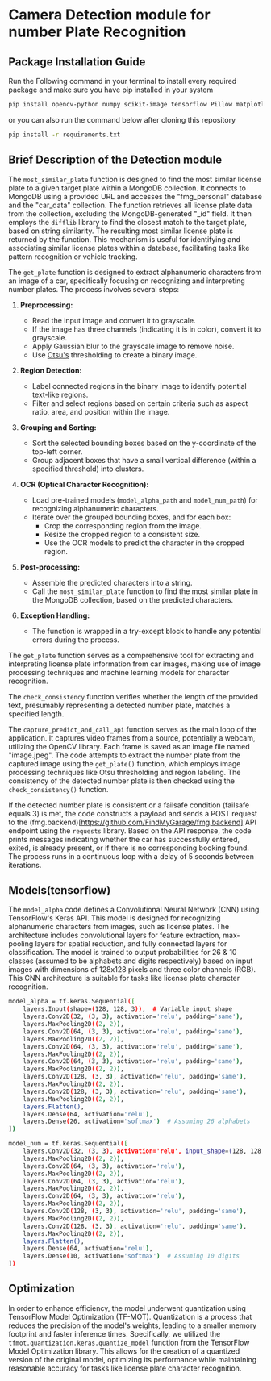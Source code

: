 # Camera Detection module for number Plate Recognition

## Package Installation Guide

Run the Following command in your terminal to install every required package and make sure you have pip installed in your system

```bash
pip install opencv-python numpy scikit-image tensorflow Pillow matplotlib pymongo requests
```

or you can also run the command below after cloning this repository

```bash
pip install -r requirements.txt
```

## Brief Description of the Detection module

The `most_similar_plate` function is designed to find the most similar license plate to a given target plate within a MongoDB collection. It connects to MongoDB using a provided URL and accesses the "fmg_personal" database and the "car_data" collection. The function retrieves all license plate data from the collection, excluding the MongoDB-generated "_id" field. It then employs the `difflib` library to find the closest match to the target plate, based on string similarity. The resulting most similar license plate is returned by the function. This mechanism is useful for identifying and associating similar license plates within a database, facilitating tasks like pattern recognition or vehicle tracking.

The `get_plate` function is designed to extract alphanumeric characters from an image of a car, specifically focusing on recognizing and interpreting number plates. The process involves several steps:

1. **Preprocessing:**
   - Read the input image and convert it to grayscale.
   - If the image has three channels (indicating it is in color), convert it to grayscale.
   - Apply Gaussian blur to the grayscale image to remove noise.
   - Use [Otsu's](https://en.wikipedia.org/wiki/Otsu%27s_method) thresholding to create a binary image.

2. **Region Detection:**
   - Label connected regions in the binary image to identify potential text-like regions.
   - Filter and select regions based on certain criteria such as aspect ratio, area, and position within the image.

3. **Grouping and Sorting:**
   - Sort the selected bounding boxes based on the y-coordinate of the top-left corner.
   - Group adjacent boxes that have a small vertical difference (within a specified threshold) into clusters.

4. **OCR (Optical Character Recognition):**
   - Load pre-trained models (`model_alpha_path` and `model_num_path`) for recognizing alphanumeric characters.
   - Iterate over the grouped bounding boxes, and for each box:
     - Crop the corresponding region from the image.
     - Resize the cropped region to a consistent size.
     - Use the OCR models to predict the character in the cropped region.

5. **Post-processing:**
   - Assemble the predicted characters into a string.
   - Call the `most_similar_plate` function to find the most similar plate in the MongoDB collection, based on the predicted characters.

6. **Exception Handling:**
   - The function is wrapped in a try-except block to handle any potential errors during the process.

The `get_plate` function serves as a comprehensive tool for extracting and interpreting license plate information from car images, making use of image processing techniques and machine learning models for character recognition.

The `check_consistency` function verifies whether the length of the provided text, presumably representing a detected number plate, matches a specified length.

The `capture_predict_and_call_api` function serves as the main loop of the application. It captures video frames from a source, potentially a webcam, utilizing the OpenCV library. Each frame is saved as an image file named "image.jpeg". The code attempts to extract the number plate from the captured image using the `get_plate()` function, which employs image processing techniques like Otsu thresholding and region labeling. The consistency of the detected number plate is then checked using the `check_consistency()` function.

If the detected number plate is consistent or a failsafe condition (failsafe equals 3) is met, the code constructs a payload and sends a POST request to the (fmg.backend)[https://github.com/FindMyGarage/fmg.backend] API endpoint using the `requests` library. Based on the API response, the code prints messages indicating whether the car has successfully entered, exited, is already present, or if there is no corresponding booking found. The process runs in a continuous loop with a delay of 5 seconds between iterations.

## Models(tensorflow)

The `model_alpha` code defines a Convolutional Neural Network (CNN) using TensorFlow's Keras API. This model is designed for recognizing alphanumeric characters from images, such as license plates. The architecture includes convolutional layers for feature extraction, max-pooling layers for spatial reduction, and fully connected layers for classification. The model is trained to output probabilities for 26 & 10 classes (assumed to be alphabets and digits respectively) based on input images with dimensions of 128x128 pixels and three color channels (RGB). This CNN architecture is suitable for tasks like license plate character recognition.

```bash
model_alpha = tf.keras.Sequential([
    layers.Input(shape=(128, 128, 3)),  # Variable input shape
    layers.Conv2D(32, (3, 3), activation='relu', padding='same'),
    layers.MaxPooling2D((2, 2)),
    layers.Conv2D(64, (3, 3), activation='relu', padding='same'),
    layers.MaxPooling2D((2, 2)),
    layers.Conv2D(64, (3, 3), activation='relu', padding='same'),
    layers.MaxPooling2D((2, 2)),
    layers.Conv2D(64, (3, 3), activation='relu', padding='same'),
    layers.MaxPooling2D((2, 2)),
    layers.Conv2D(128, (3, 3), activation='relu', padding='same'),
    layers.MaxPooling2D((2, 2)),
    layers.Conv2D(128, (3, 3), activation='relu', padding='same'),
    layers.MaxPooling2D((2, 2)),
    layers.Flatten(),
    layers.Dense(64, activation='relu'),
    layers.Dense(26, activation='softmax')  # Assuming 26 alphabets
])

model_num = tf.keras.Sequential([
    layers.Conv2D(32, (3, 3), activation='relu', input_shape=(128, 128, 3)),
    layers.MaxPooling2D((2, 2)),
    layers.Conv2D(64, (3, 3), activation='relu'),
    layers.MaxPooling2D((2, 2)),
    layers.Conv2D(64, (3, 3), activation='relu'),
    layers.MaxPooling2D((2, 2)),
    layers.Conv2D(64, (3, 3), activation='relu'),
    layers.MaxPooling2D((2, 2)),
    layers.Conv2D(128, (3, 3), activation='relu', padding='same'),
    layers.MaxPooling2D((2, 2)),
    layers.Conv2D(128, (3, 3), activation='relu', padding='same'),
    layers.MaxPooling2D((2, 2)),
    layers.Flatten(),
    layers.Dense(64, activation='relu'),
    layers.Dense(10, activation='softmax')  # Assuming 10 digits
])
```

## Optimization

In order to enhance efficiency, the model underwent quantization using TensorFlow Model Optimization (TF-MOT). Quantization is a process that reduces the precision of the model's weights, leading to a smaller memory footprint and faster inference times. Specifically, we utilized the `tfmot.quantization.keras.quantize_model` function from the TensorFlow Model Optimization library. This allows for the creation of a quantized version of the original model, optimizing its performance while maintaining reasonable accuracy for tasks like license plate character recognition.
